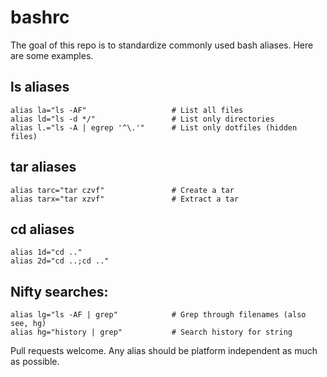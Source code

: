 # bashrc

The goal of this repo is to standardize commonly used bash aliases. Here are some examples.

## ls aliases
```
alias la="ls -AF"                   # List all files
alias ld="ls -d */"                 # List only directories
alias l.="ls -A | egrep '^\.'"      # List only dotfiles (hidden files)
```

## tar aliases
```
alias tarc="tar czvf"               # Create a tar
alias tarx="tar xzvf"               # Extract a tar
```

## cd aliases
```
alias 1d="cd .."
alias 2d="cd ..;cd .."
```

## Nifty searches:
```
alias lg="ls -AF | grep"            # Grep through filenames (also see, hg)
alias hg="history | grep"           # Search history for string
```

Pull requests welcome. Any alias should be platform independent as much as possible.
